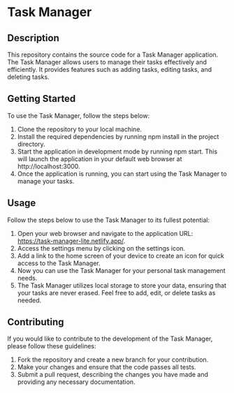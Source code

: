 # Task Manager
## Description
This repository contains the source code for a Task Manager application. The Task Manager allows users to manage their tasks effectively and efficiently. It provides features such as adding tasks, editing tasks, and deleting tasks.

## Getting Started
To use the Task Manager, follow the steps below:

1. Clone the repository to your local machine.
2. Install the required dependencies by running npm install in the project directory.
3. Start the application in development mode by running npm start. This will launch the application in your default web browser at http://localhost:3000.
4. Once the application is running, you can start using the Task Manager to manage your tasks.
## Usage
Follow the steps below to use the Task Manager to its fullest potential:

1. Open your web browser and navigate to the application URL: https://task-manager-lite.netlify.app/.
2. Access the settings menu by clicking on the settings icon.
3. Add a link to the home screen of your device to create an icon for quick access to the Task Manager.
4. Now you can use the Task Manager for your personal task management needs.
5. The Task Manager utilizes local storage to store your data, ensuring that your tasks are never erased. Feel free to add, edit, or delete tasks as needed.
## Contributing
If you would like to contribute to the development of the Task Manager, please follow these guidelines:

1. Fork the repository and create a new branch for your contribution.
2. Make your changes and ensure that the code passes all tests.
3. Submit a pull request, describing the changes you have made and providing any necessary documentation.